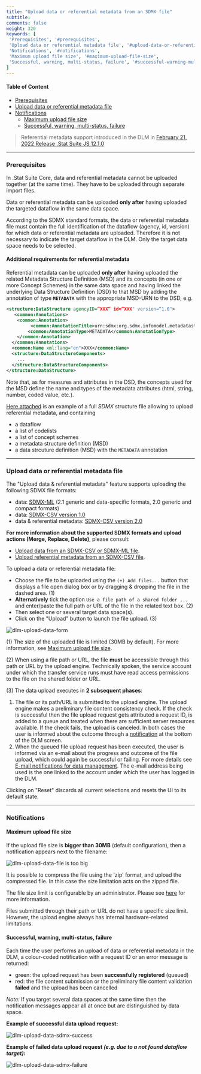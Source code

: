 ```yaml
---
title: "Upload data or referential metadata from an SDMX file"
subtitle: 
comments: false
weight: 320
keywords: [
 'Prerequisites', '#prerequisites',
 'Upload data or referential metadata file', '#upload-data-or-referential-metadata-file',
 'Notifications', '#notifications',
 'Maximum upload file size', '#maximum-upload-file-size',
 'Successful, warning, multi-status, failure', '#successful-warning-multi-status-failure',
]
---
```


#### Table of Content
- [Prerequisites](#prerequisites)
- [Upload data or referential metadata file](#upload-data-or-referential-metadata-file)
- [Notifications](#notifications)
  - [Maximum upload file size](#maximum-upload-file-size)
  - [Successful, warning, multi-status, failure](#successful-warning-multi-status-failure)

> Referential metadata support introduced in the DLM in [February 21, 2022 Release .Stat Suite JS 12.1.0](https://sis-cc.gitlab.io/dotstatsuite-documentation/changelog/#february-21-2022)

---

### Prerequisites
In .Stat Suite Core, data and referential metadata cannot be uploaded together (at the same time). They have to be uploaded through separate import files.  

Data or referential metadata can be uploaded **only after** having uploaded the targeted dataflow in the same data space.  

According to the SDMX standard formats, the data or referential metadata file must contain the full identification of the dataflow (agency, id, version) for which data or referential metadata are uploaded. Therefore it is not necessary to indicate the target dataflow in the DLM. Only the target data space needs to be selected.

#### Additional requirements for referential metadata
Referential metadata can be uploaded **only after** having uploaded the related Metadata Structure Definition (MSD) and its concepts (in one or more Concept Schemes) in the same data space and having linked the underlying Data Structure Definition (DSD) to that MSD by adding the annotation of type **`METADATA`** with the appropriate MSD-URN to the DSD, e.g.

```xml
<structure:DataStructure agencyID=“XXX“ id=“XXX" version=“1.0">
   <common:Annotations>
  	<common:Annotation>
  		 <common:AnnotationTitle>urn:sdmx:org.sdmx.infomodel.metadatastructure.MetadataStructure=AGENCY:MSD_ID(1.0)</common:AnnotationTitle>
  		<common:AnnotationType>METADATA</common:AnnotationType>
  	</common:Annotation>
  </common:Annotations>
  <common:Name xml:lang="en">XXX</common:Name>
  <structure:DataStructureComponents>
  	...
  </structure:DataStructureComponents>
</structure:DataStructure>
```

Note that, as for measures and attributes in the DSD, the concepts used for the MSD define the name and types of the metadata attributes (html, string, number, coded value, etc.).

[Here attached](https://gitlab.com/sis-cc/dotstatsuite-documentation/-/blob/master/content/OECD_SNA_TABLE1_1.0_structures.xml) is an example of a full *SDMX* structure file allowing to upload referential metadata, and containing
- a dataflow
- a list of codelists
- a list of concept schemes
- a metadata structure definition (MSD)
- a data strcuture definition (MSD) with the `METADATA` annotation

---

### Upload data or referential metadata file
The "Upload data & referential metadata" feature supports uploading the following SDMX file formats:
- data: [SDMX-ML](https://github.com/sdmx-twg/sdmx-ml) (2.1 generic and data-specific formats, 2.0 generic and compact formats)
- data: [SDMX-CSV version 1.0](https://github.com/sdmx-twg/sdmx-csv/tree/v1.0/data-message/docs/sdmx-csv-field-guide.md)
- data & referential metadata: [SDMX-CSV version 2.0](https://github.com/sdmx-twg/sdmx-csv/tree/v2.0.0/data-message/docs/sdmx-csv-field-guide.md)

**For more information about the supported SDMX formats and upload actions (Merge, Replace, Delete)**, please consult:
- [Upload data from an SDMX-CSV or SDMX-ML file](https://sis-cc.gitlab.io/dotstatsuite-documentation/using-api/data/upload-data-sdmx-file/).
- [Upload referential metadata from an SDMX-CSV file](https://sis-cc.gitlab.io/dotstatsuite-documentation/using-api/ref-metadata/upload-referential-metadata/).

To upload a data or referential metadata file:
* Choose the file to be uploaded using the `(+) Add files...` button that displays a file open dialog box or by dragging & dropping the file in the dashed area. (1)
* **Alternatively** tick the option `Use a file path of a shared folder ...` and enter/paste the full path or URL of the file in the related text box. (2)
* Then select one or several target data space(s).
* Click on the "Upload" button to launch the file upload. (3)

![dlm-upload-data-form](/dotstatsuite-documentation/images/dlm-upload-data-sdmx-form.png)

(1) The size of the uploaded file is limited (30MB by default). For more information, see [Maximum upload file size](#maximum-upload-file-size).    

(2) When using a file path or URL, the file **must** be accessible through this path or URL by the upload engine. Technically spoken, the service account under which the transfer service runs must have read access permissions to the file on the shared folder or URL.   

(3) The data upload executes in **2 subsequent phases**:  
1) The file or its path/URL is submitted to the upload engine. The upload engine makes a preliminary file content consistency check. If the check is successful then the file upload request gets attributed a request ID, is added to a queue and treated when there are sufficient server resources available. If the check fails, the upload is canceled. In both cases the user is informed about the outcome through a [notification](#notifications) at the bottom of the DLM screen.
2) When the queued file upload request has been executed, the user is informed via an e-mail about the progress and outcome of the file upload, which could again be successful or failing. For more details see [E-mail notifications for data management](https://sis-cc.gitlab.io/dotstatsuite-documentation/using-api/message-through-mail/). The e-mail address being used is the one linked to the account under which the user has logged in the DLM.  

Clicking on "Reset" discards all current selections and resets the UI to its default state. 

---

### Notifications
#### Maximum upload file size
If the upload file size is **bigger than 30MB** (default configuration), then a notification appears next to the filename:

![dlm-upload-data-file is too big](/dotstatsuite-documentation/images/dlm-upload-data-sdmx-too-big-file.png)

It is possible to compress the file using the 'zip' format, and upload the compressed file. In this case the size limitation acts on the zipped file.

The file size limit is configurable by an administrator. Please see [here](https://sis-cc.gitlab.io/dotstatsuite-documentation/configurations/dlm-configuration/#upload-size-limit) for more information.

Files submitted through their path or URL do not have a specific size limit. However, the upload engine always has internal hardware-related limitations.

#### Successful, warning, multi-status, failure
Each time the user performs an upload of data or referential metadata in the DLM, a colour-coded notification with a request ID or an error message is returned:  
* green: the upload request has been **successfully registered** (queued)
* red: the file content submission or the preliminary file content validation **failed** and the upload has been cancelled

*Note:* If you target several data spaces at the same time then the notification messages appear all at once but are distinguished by data space.

**Example of successful data upload request:**

![dlm-upload-data-sdmx-success](/dotstatsuite-documentation/images/dlm-upload-data-sdmx-success.png)

**Example of failed data upload request *(e.g. due to a not found dataflow target)*:**

![dlm-upload-data-sdmx-failure](/dotstatsuite-documentation/images/dlm-upload-data-sdmx-failure.png)

